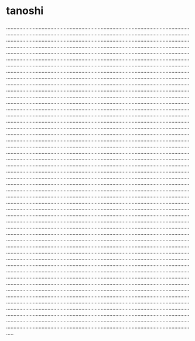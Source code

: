 # tanoshi
.................................................................................................................................................................................................................................................................................................................................................................................................................................................................................................................................................................................................................................................................................................................................................................................................................................................................................................................................................................................................................................................................................................................................................................................................................................................................................................................................................................................................................................................................................................................................................................................................................................................................................................................................................................................................................................................................................................................................................................................................................................................................................................................................................................................................................................................................................................................................................................................................................................................................................................................................................................................................................................................................................................................................................................................................................................................................................................................................................................................................................................................................................................................................................................................................................................................................................................................................................................................................................................................................................................................................................................................................................................................................................................................................................................................................................................................................................................................................................................................................................................................................................................................................................................................................................................................................................................................................................................................................................................................................................................................................................................................................................................................................................................................................................................................................................................................................................................................................................................................................................................................................................................................................................................................................................................................................................................................................................................................................................................................................................................................................................................................................................................................................................................................................................................................................................................................................................................................................................................................................................................................................................................................................................................................................................................................................................................................................